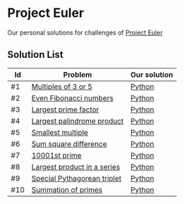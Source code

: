 # Project Euler

Our personal solutions for challenges of [Project Euler](https://projecteuler.net/)

## Solution List

|Id|Problem|Our solution|
|-|-|-|
|#1|[Multiples of 3 or 5](https://projecteuler.net/problem=1)|[Python](https://github.com/camargodev/project-euler/blob/main/src/euler-1.py)|
|#2|[Even Fibonacci numbers](https://projecteuler.net/problem=2)|[Python](https://github.com/camargodev/project-euler/blob/main/src/euler-2.py)|
|#3|[Largest prime factor](https://projecteuler.net/problem=3)|[Python](https://github.com/camargodev/project-euler/blob/main/src/euler-3.py)|
|#4|[Largest palindrome product](https://projecteuler.net/problem=4)|[Python](https://github.com/camargodev/project-euler/blob/main/src/euler-4.py)|
|#5|[Smallest multiple](https://projecteuler.net/problem=5)|[Python](https://github.com/camargodev/project-euler/blob/main/src/euler-5.py)|
|#6|[Sum square difference](https://projecteuler.net/problem=6)|[Python](https://github.com/camargodev/project-euler/blob/main/src/euler-6.py)|
|#7|[10001st prime](https://projecteuler.net/problem=7)|[Python](https://github.com/camargodev/project-euler/blob/main/src/euler-7.py)|
|#8|[Largest product in a series](https://projecteuler.net/problem=8)|[Python](https://github.com/camargodev/project-euler/blob/main/src/euler-8.py)|
|#9|[Special Pythagorean triplet](https://projecteuler.net/problem=9)|[Python](https://github.com/camargodev/project-euler/blob/main/src/euler-9.py)|
|#10|[Summation of primes](https://projecteuler.net/problem=10)|[Python](https://github.com/camargodev/project-euler/blob/main/src/euler-10.py)|

